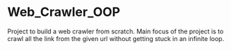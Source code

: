 # Web_Crawler_OOP
Project to build a web crawler from scratch.
Main focus of the project is to crawl all the link from the given url without getting stuck in an infinite loop.
